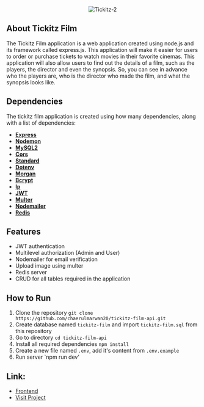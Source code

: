 <p align="center"<a href="https://tickitz-film.netlify.app/" target="_blank"><img src="https://i.ibb.co/tzSzq4x/Tickitz-2.png" alt="Tickitz-2" border="0" /></a></p>

## About Tickitz Film

The Tickitz Film application is a web application created using node.js and its framework called express.js. This application will make it easier for users to order or purchase tickets to watch movies in their favorite cinemas. This application will also allow users to find out the details of a film, such as the players, the director and even the synopsis. So, you can see in advance who the players are, who is the director who made the film, and what the synopsis looks like.

## Dependencies

The tickitz film application is created using how many dependencies, along with a list of dependencies:

- **[Express](https://expressjs.com/)**
- **[Nodemon](https://nodemon.io/)**
- **[MySQL2](https://www.npmjs.com/package/mysql2)**
- **[Cors](https://www.npmjs.com/package/cors)**
- **[Standard](https://standardjs.com/)**
- **[Dotenv](https://www.npmjs.com/package/dotenv)**
- **[Morgan](https://www.npmjs.com/package/morgan)**
- **[Bcrypt](https://www.npmjs.com/package/bcrypt)**
- **[Ip](https://www.npmjs.com/package/ip)**
- **[JWT](https://www.npmjs.com/package/jsonwebtoken)**
- **[Multer](https://www.npmjs.com/package/multer)**
- **[Nodemailer](https://www.npmjs.com/package/nodemailer)**
- **[Redis](https://redis.io/)**

## Features
- JWT authentication
- Multilevel authorization (Admin and User)
- Nodemailer for email verification
- Upload image using multer
- Redis server
- CRUD for all tables required in the application

## How to Run

1. Clone the repository `git clone https://github.com/chaerulmarwan20/tickitz-film-api.git`
2. Create database named `tickitz-film` and import `tickitz-film.sql` from this repository
3. Go to directory `cd tickitz-film-api`
4. Install all required dependencies `npm install`
5. Create a new file named `.env`, add it's content from `.env.example`
6. Run server `npm run dev'

## Link:

- [Frontend](https://github.com/chaerulmarwan20/tickitz-film-frontend.git)
- [Visit Project](https://booking-tickitz-film.netlify.app/)
